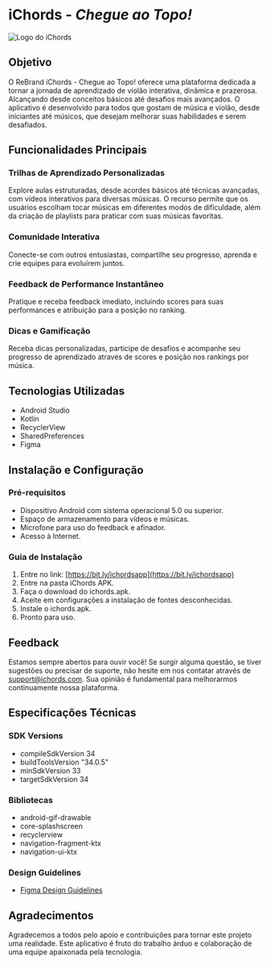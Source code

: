 # iChords - *Chegue ao Topo!*

![Logo do iChords](https://imgur.com/a/DBvYMiZ)

## Objetivo

O ReBrand iChords - Chegue ao Topo! oferece uma plataforma dedicada a tornar a jornada de aprendizado de violão interativa, dinâmica e prazerosa. Alcançando desde conceitos básicos até desafios mais avançados. O aplicativo é desenvolvido para todos que gostam de música e violão, desde iniciantes até músicos, que desejam melhorar suas habilidades e serem desafiados.

## Funcionalidades Principais

### Trilhas de Aprendizado Personalizadas

Explore aulas estruturadas, desde acordes básicos até técnicas avançadas, com vídeos interativos para diversas músicas. O recurso permite que os usuários escolham tocar músicas em diferentes modos de dificuldade, além da criação de playlists para praticar com suas músicas favoritas.

### Comunidade Interativa

Conecte-se com outros entusiastas, compartilhe seu progresso, aprenda e crie equipes para evoluírem juntos.

### Feedback de Performance Instantâneo

Pratique e receba feedback imediato, incluindo scores para suas performances e atribuição para a posição no ranking.

### Dicas e Gamificação

Receba dicas personalizadas, participe de desafios e acompanhe seu progresso de aprendizado através de scores e posição nos rankings por música.

## Tecnologias Utilizadas
- Android Studio
- Kotlin
- RecyclerView
- SharedPreferences
- Figma

## Instalação e Configuração

### Pré-requisitos
- Dispositivo Android com sistema operacional 5.0 ou superior.
- Espaço de armazenamento para vídeos e músicas.
- Microfone para uso do feedback e afinador.
- Acesso à Internet.

### Guia de Instalação
1. Entre no link: [https://bit.ly/ichordsapp](https://bit.ly/ichordsapp)
2. Entre na pasta iChords APK.
3. Faça o download do ichords.apk.
4. Aceite em configurações a instalação de fontes desconhecidas.
5. Instale o ichords.apk.
6. Pronto para uso.

## Feedback

Estamos sempre abertos para ouvir você! Se surgir alguma questão, se tiver sugestões ou precisar de suporte, não hesite em nos contatar através de [support@ichords.com](mailto:support@ichords.com). Sua opinião é fundamental para melhorarmos continuamente nossa plataforma.

## Especificações Técnicas

### SDK Versions
- compileSdkVersion 34
- buildToolsVersion "34.0.5"
- minSdkVersion 33
- targetSdkVersion 34

### Bibliotecas
- android-gif-drawable
- core-splashscreen
- recyclerview
- navigation-fragment-ktx
- navigation-ui-ktx

### Design Guidelines
- [Figma Design Guidelines](figma.com)

## Agradecimentos
Agradecemos a todos pelo apoio e contribuições para tornar este projeto uma realidade. Este aplicativo é fruto do trabalho árduo e colaboração de uma equipe apaixonada pela tecnologia.
